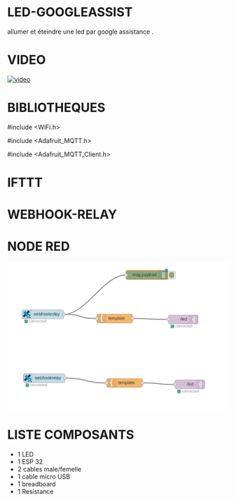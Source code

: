 # LED-GOOGLEASSIST

allumer et éteindre une led par google assistance .

# VIDEO

[![video](https://img.youtube.com/vi/dqwh1evVvIM/0.jpg)](https://www.youtube.com/watch?v=dqwh1evVvIM)

# BIBLIOTHEQUES

#include <WiFi.h>

#include <Adafruit_MQTT.h>

#include <Adafruit_MQTT_Client.h>

# IFTTT


# WEBHOOK-RELAY


# NODE RED

![shema](ledongoogleassist.png)

# LISTE COMPOSANTS
+ 1 LED
+ 1 ESP 32
+ 2 cables male/femelle
+ 1 cable micro USB
+ 1 breadboard
+ 1 Resistance




